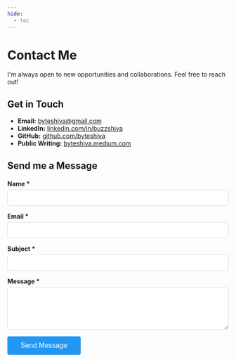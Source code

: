 ```yaml
---
hide:
  - toc
---
```


# Contact Me

I'm always open to new opportunities and collaborations. Feel free to reach out!

## Get in Touch

* **Email:** [byteshiva@gmail.com](mailto:byteshiva@gmail.com)
* **LinkedIn:** [linkedin.com/in/buzzshiva](https://linkedin.com/in/buzzshiva)
* **GitHub:** [github.com/byteshiva](https://github.com/byteshiva)
* **Public Writing:** [byteshiva.medium.com](https://byteshiva.medium.com)

## Send me a Message

<form action="#" method="post" style="max-width: 600px; margin: 20px 0;">
  <div style="margin-bottom: 15px;">
    <label for="name" style="display: block; margin-bottom: 5px; font-weight: bold;">Name *</label>
    <input type="text" id="name" name="name" required style="width: 100%; padding: 10px; border: 1px solid #ddd; border-radius: 4px; box-sizing: border-box;">
  </div>
  
  <div style="margin-bottom: 15px;">
    <label for="email" style="display: block; margin-bottom: 5px; font-weight: bold;">Email *</label>
    <input type="email" id="email" name="email" required style="width: 100%; padding: 10px; border: 1px solid #ddd; border-radius: 4px; box-sizing: border-box;">
  </div>
  
  <div style="margin-bottom: 15px;">
    <label for="subject" style="display: block; margin-bottom: 5px; font-weight: bold;">Subject *</label>
    <input type="text" id="subject" name="subject" required style="width: 100%; padding: 10px; border: 1px solid #ddd; border-radius: 4px; box-sizing: border-box;">
  </div>
  
  <div style="margin-bottom: 15px;">
    <label for="message" style="display: block; margin-bottom: 5px; font-weight: bold;">Message *</label>
    <textarea id="message" name="message" rows="5" required style="width: 100%; padding: 10px; border: 1px solid #ddd; border-radius: 4px; box-sizing: border-box; resize: vertical;"></textarea>
  </div>
  
  <div style="margin-bottom: 15px;">
    <input type="submit" value="Send Message" style="background-color: #2196F3; color: white; padding: 12px 30px; border: none; border-radius: 4px; cursor: pointer; font-size: 16px;">
  </div>
</form>


